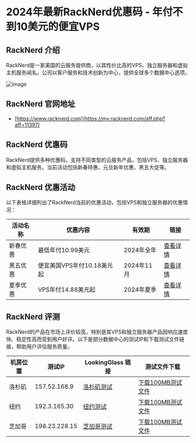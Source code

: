 # 2024年最新RackNerd优惠码 - 年付不到10美元的便宜VPS

## RackNerd 介绍
RackNerd是一家美国的云服务提供商，以其性价比高的VPS、独立服务器和虚拟主机服务闻名。公司以客户服务和技术创新为中心，提供全球多个数据中心选项。

![image](https://github.com/hbyxssrw/RackNerd/assets/167603339/80dd5ad5-94ea-4722-908a-23e3e0bc8bfe)

## RackNerd 官网地址
- [https://www.racknerd.com](https://my.racknerd.com/aff.php?aff=11397)

## RackNerd 优惠码
RackNerd提供多种优惠码，支持不同类型的云服务产品，包括VPS、独立服务器和虚拟主机服务。当前活动包括新春特惠、元旦新年优惠、黑五大促等。

## RackNerd 优惠活动
以下表格详细列出了RackNerd当前的优惠活动，包括VPS和独立服务器的优惠情况：

| 活动名称       | 优惠内容             | 有效期         | 链接                                     |
|-------------|--------------------|--------------|-----------------------------------------|
| 新春优惠       | 最低年付10.99美元       | 2024年全年      | [查看详情](https://my.racknerd.com/aff.php?aff=11397) |
| 黑五优惠       | 便宜美国VPS年付10.18美元起 | 2024年11月     | [查看详情](https://my.racknerd.com/aff.php?aff=11397) |
| 夏季优惠       | VPS年付14.88美元起     | 2024年夏季      | [查看详情](https://my.racknerd.com/aff.php?aff=11397) |

## RackNerd 评测
RackNerd的产品在市场上评价较高，特别是其VPS和独立服务器产品因响应速度快、稳定性高而受到用户好评。以下是部分数据中心的测试IP和下载测试文件链接，帮助用户评估服务质量。

| 机房位置       | 测试IP         | LookingGlass 链接                     | 测试文件下载                             |
|-------------|--------------|--------------------------------------|----------------------------------------|
| 洛杉矶       | 157.52.168.9  | [洛杉矶测试](https://lg-lax.racknerd.com) | [下载100MB测试文件](http://lg-lax.racknerd.com/100MB.test) |
| 纽约       | 192.3.165.30  | [纽约测试](https://lg-nj.racknerd.com) | [下载100MB测试文件](http://lg-nj.racknerd.com/100MB.test) |
| 芝加哥       | 198.23.228.15 | [芝加哥测试](https://lg-chi.racknerd.com) | [下载100MB测试文件](http://lg-chi.racknerd.com/100MB.test) |
